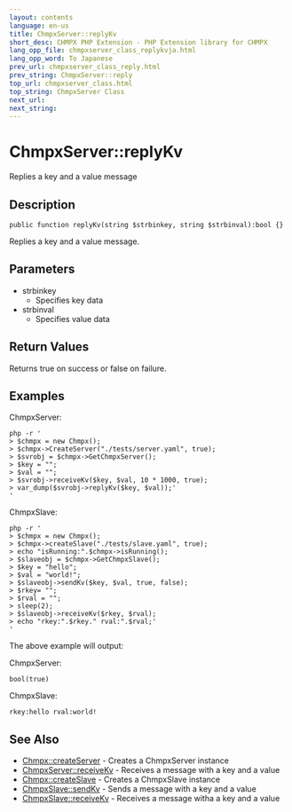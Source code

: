 ```yaml
---
layout: contents
language: en-us
title: ChmpxServer::replyKv
short_desc: CHMPX PHP Extension - PHP Extension library for CHMPX
lang_opp_file: chmpxserver_class_replykvja.html
lang_opp_word: To Japanese
prev_url: chmpxserver_class_reply.html
prev_string: ChmpxServer::reply
top_url: chmpxserver_class.html
top_string: ChmpxServer Class
next_url:
next_string:
---
```


# ChmpxServer::replyKv
Replies a key and a value message

## Description

```
public function replyKv(string $strbinkey, string $strbinval):bool {}
```

Replies a key and a value message.

## Parameters

* strbinkey
  * Specifies key data
* strbinval
  * Specifies value data

## Return Values
Returns true on success or false on failure. 

## Examples

ChmpxServer:
```
php -r '
> $chmpx = new Chmpx();
> $chmpx->CreateServer("./tests/server.yaml", true);
> $svrobj = $chmpx->GetChmpxServer();
> $key = "";
> $val = "";
> $svrobj->receiveKv($key, $val, 10 * 1000, true);
> var_dump($svrobj->replyKv($key, $val));'
'
```

ChmpxSlave:
```
php -r '
> $chmpx = new Chmpx();
> $chmpx->createSlave("./tests/slave.yaml", true);
> echo "isRunning:".$chmpx->isRunning();
> $slaveobj = $chmpx->GetChmpxSlave();
> $key = "hello";
> $val = "world!";
> $slaveobj->sendKv($key, $val, true, false);
> $rkey= "";
> $rval = "";
> sleep(2);
> $slaveobj->receiveKv($rkey, $rval);
> echo "rkey:".$rkey." rval:".$rval;'
'
```

The above example will output:

ChmpxServer:
```
bool(true)
```

ChmpxSlave:
```
rkey:hello rval:world!
```


## See Also
- [Chmpx::createServer](chmpx_class_createserver.html) - Creates a ChmpxServer instance
- [ChmpxServer::receiveKv](chmpxserver_class_receivekv.html) - Receives a message with a key and a value
- [Chmpx::createSlave](chmpx_class_createslave.html) - Creates a ChmpxSlave instance
- [ChmpxSlave::sendKv](chmpxslave_class_sendkv.html) - Sends a message with a key and a value
- [ChmpxSlave::receiveKv](chmpxslave_class_receivekv.html) - Receives a message witha a key and a value
